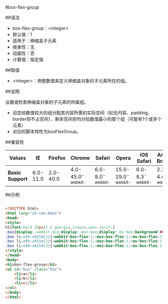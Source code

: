 #box-flex-group

##语法

- box-flex-group：&lt;integer&gt;
- 默认值：1
- 适用于：伸缩盒子元素
- 继承性：无
- 动画性：否
- 计算值：指定值


##取值

- &lt;integer&gt;：用整数值来定义伸缩盒对象的子元素所在的组。


##说明

设置或检索伸缩盒对象的子元素的所属组。

- 动态给数值较大的组分配其内容所需的实际空间（如无内容、padding、border则不占空间），剩余空间则均分给数值最小的那个组（可能有1个或多个元素）
- 对应的脚本特性为boxFlexGroup。


##兼容性


<table class="compatible">
<thead>
	<tr>
		<th>Values</th>
		<th>IE</th>
		<th>Firefox</th>
		<th>Chrome</th>
		<th>Safari</th>
		<th>Opera</th>
		<th>iOS Safari</th>
		<th>Android Browser</th>
		<th>Android Chrome</th>
	</tr>
</thead>
<tbody>
	<tr>
		<td><strong>Basic Support</strong></td>
		<td class="unsupport">6.0-11.0</td>
		<td class="unsupport">2.0-40.0</td>
		<td class="support">4.0-45.0<sup class="fix">-webkit-</sup></td>
		<td class="support">6.0-8.0<sup class="fix">-webkit-</sup></td>
		<td class="support">15.0-29.0<sup class="fix">-webkit-</sup></td>
		<td class="support">6.0-8.3<sup class="fix">-webkit-</sup></td>
		<td class="support">2.1-4.4.4<sup class="fix">-webkit-</sup></td>
		<td class="support">18.0-42.0<sup class="fix">-webkit-</sup></td>
	</tr>
</tbody>
</table>




##示例

```html

<!DOCTYPE html>
<html lang="zh-cmn-Hans">
<head>
<style>
h1{font:bold 20px/1.5 georgia,simsun,sans-serif;}
.box{display:-webkit-box;display:-moz-box;display:-ms-box;background:#000;width:240px;height:100px;margin:0;padding:10px;list-style:none;vertical-align:top;}
.box li:nth-child(1){-webkit-box-flex:1;-moz-box-flex:1;-ms-box-flex:1;-webkit-box-flex-group:1;-moz-box-flex-group:1;-ms-box-flex-group:1;background:#666;}
.box li:nth-child(2){-webkit-box-flex:1;-moz-box-flex:1;-ms-box-flex:1;-webkit-box-flex-group:2;-moz-box-flex-group:2;-ms-box-flex-group:2;background:#999;}
.box li:nth-child(3){-webkit-box-flex:1;-moz-box-flex:1;-ms-box-flex:1;-webkit-box-flex-group:1;-moz-box-flex-group:1;-ms-box-flex-group:1;background:#ccc;}
</style>
</head>
<body>
<h1>box-flex-group</h1>
<ul id="box" class="box">
	<li>a</li>
	<li>b</li>
	<li>c</li>
</ul>
</body>
</html>

```
